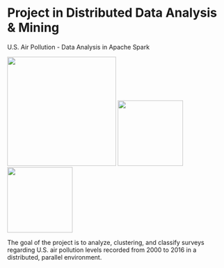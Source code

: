 # Project in Distributed Data Analysis & Mining
U.S. Air Pollution - Data Analysis in Apache Spark

<img width=250px src="https://www.nasa.gov/sites/default/files/sequence-01-reduced.gif" />  <img width=150px src="https://upload.wikimedia.org/wikipedia/commons/f/f3/Apache_Spark_logo.svg" />     <img width=150px src="https://www.plan4res.eu/wp-content/uploads/2018/02/University-of-Pisa-Italy.png" />

The goal of the project is to analyze, clustering, and classify surveys regarding U.S. air pollution levels recorded from 2000 to 2016 in a distributed, parallel environment.


